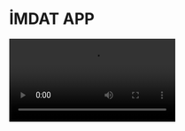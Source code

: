 <h1>İMDAT APP</h1>

<video controls>
  <source src="./video.mp4" type="video/mp4">
  Tarayıcınız desteklemiyor.
</video>
